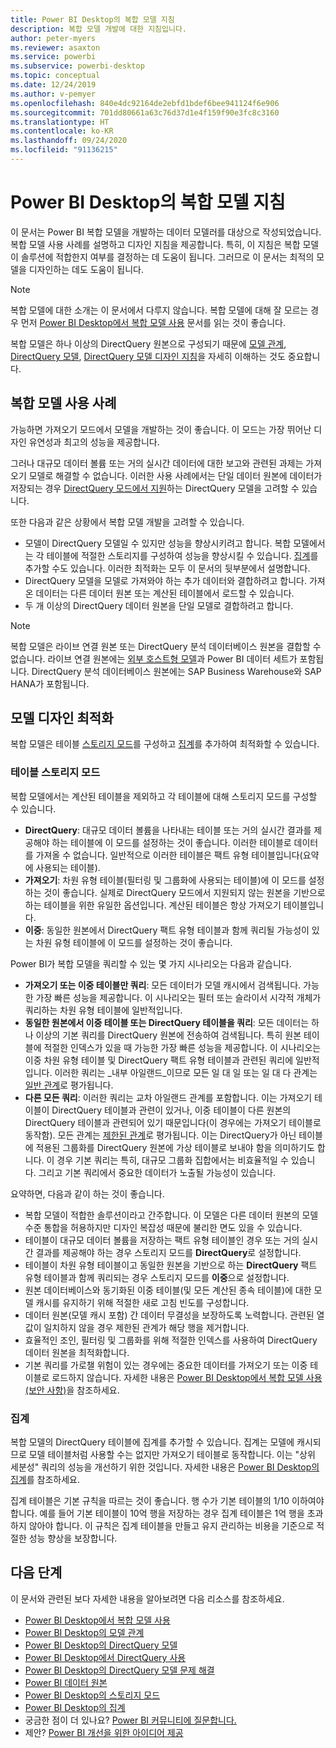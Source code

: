 ```yaml
---
title: Power BI Desktop의 복합 모델 지침
description: 복합 모델 개발에 대한 지침입니다.
author: peter-myers
ms.reviewer: asaxton
ms.service: powerbi
ms.subservice: powerbi-desktop
ms.topic: conceptual
ms.date: 12/24/2019
ms.author: v-pemyer
ms.openlocfilehash: 840e4dc92164de2ebfd1bdef6bee941124f6e906
ms.sourcegitcommit: 701dd80661a63c76d37d1e4f159f90e3fc8c3160
ms.translationtype: HT
ms.contentlocale: ko-KR
ms.lasthandoff: 09/24/2020
ms.locfileid: "91136215"
---
```

# <a name="composite-model-guidance-in-power-bi-desktop"></a>Power BI Desktop의 복합 모델 지침

이 문서는 Power BI 복합 모델을 개발하는 데이터 모델러를 대상으로 작성되었습니다. 복합 모델 사용 사례를 설명하고 디자인 지침을 제공합니다. 특히, 이 지침은 복합 모델이 솔루션에 적합한지 여부를 결정하는 데 도움이 됩니다. 그러므로 이 문서는 최적의 모델을 디자인하는 데도 도움이 됩니다.

> [!NOTE]
> 복합 모델에 대한 소개는 이 문서에서 다루지 않습니다. 복합 모델에 대해 잘 모르는 경우 먼저 [Power BI Desktop에서 복합 모델 사용](../transform-model/desktop-composite-models.md) 문서를 읽는 것이 좋습니다.
>
> 복합 모델은 하나 이상의 DirectQuery 원본으로 구성되기 때문에 [모델 관계](../transform-model/desktop-relationships-understand.md), [DirectQuery 모델](../connect-data/desktop-directquery-about.md), [DirectQuery 모델 디자인 지침](directquery-model-guidance.md)을 자세히 이해하는 것도 중요합니다.

## <a name="composite-model-use-cases"></a>복합 모델 사용 사례

가능하면 가져오기 모드에서 모델을 개발하는 것이 좋습니다. 이 모드는 가장 뛰어난 디자인 유연성과 최고의 성능을 제공합니다.

그러나 대규모 데이터 볼륨 또는 거의 실시간 데이터에 대한 보고와 관련된 과제는 가져오기 모델로 해결할 수 없습니다. 이러한 사용 사례에서는 단일 데이터 원본에 데이터가 저장되는 경우 [DirectQuery 모드에서 지원](../connect-data/power-bi-data-sources.md)하는 DirectQuery 모델을 고려할 수 있습니다.

또한 다음과 같은 상황에서 복합 모델 개발을 고려할 수 있습니다.

- 모델이 DirectQuery 모델일 수 있지만 성능을 향상시키려고 합니다. 복합 모델에서는 각 테이블에 적절한 스토리지를 구성하여 성능을 향상시킬 수 있습니다. [집계](../transform-model/desktop-aggregations.md)를 추가할 수도 있습니다. 이러한 최적화는 모두 이 문서의 뒷부분에서 설명합니다.
- DirectQuery 모델을 모델로 가져와야 하는 추가 데이터와 결합하려고 합니다. 가져온 데이터는 다른 데이터 원본 또는 계산된 테이블에서 로드할 수 있습니다.
- 두 개 이상의 DirectQuery 데이터 원본을 단일 모델로 결합하려고 합니다.

> [!NOTE]
> 복합 모델은 라이브 연결 원본 또는 DirectQuery 분석 데이터베이스 원본을 결합할 수 없습니다. 라이브 연결 원본에는 [외부 호스트형 모델](../connect-data/service-datasets-understand.md#external-hosted-models)과 Power BI 데이터 세트가 포함됩니다. DirectQuery 분석 데이터베이스 원본에는 SAP Business Warehouse와 SAP HANA가 포함됩니다.

## <a name="optimize-model-design"></a>모델 디자인 최적화

복합 모델은 테이블 [스토리지 모드](../transform-model/desktop-storage-mode.md)를 구성하고 [집계](../transform-model/desktop-aggregations.md)를 추가하여 최적화할 수 있습니다.

### <a name="table-storage-mode"></a>테이블 스토리지 모드

복합 모델에서는 계산된 테이블을 제외하고 각 테이블에 대해 스토리지 모드를 구성할 수 있습니다.

- **DirectQuery**: 대규모 데이터 볼륨을 나타내는 테이블 또는 거의 실시간 결과를 제공해야 하는 테이블에 이 모드를 설정하는 것이 좋습니다. 이러한 테이블로 데이터를 가져올 수 없습니다. 일반적으로 이러한 테이블은 팩트 유형 테이블입니다(요약에 사용되는 테이블).
- **가져오기**: 차원 유형 테이블(필터링 및 그룹화에 사용되는 테이블)에 이 모드를 설정하는 것이 좋습니다. 실제로 DirectQuery 모드에서 지원되지 않는 원본을 기반으로 하는 테이블을 위한 유일한 옵션입니다. 계산된 테이블은 항상 가져오기 테이블입니다.
- **이중**: 동일한 원본에서 DirectQuery 팩트 유형 테이블과 함께 쿼리될 가능성이 있는 차원 유형 테이블에 이 모드를 설정하는 것이 좋습니다.

Power BI가 복합 모델을 쿼리할 수 있는 몇 가지 시나리오는 다음과 같습니다.

- **가져오기 또는 이중 테이블만 쿼리**: 모든 데이터가 모델 캐시에서 검색됩니다. 가능한 가장 빠른 성능을 제공합니다. 이 시나리오는 필터 또는 슬라이서 시각적 개체가 쿼리하는 차원 유형 테이블에 일반적입니다.
- **동일한 원본에서 이중 테이블 또는 DirectQuery 테이블을 쿼리**: 모든 데이터는 하나 이상의 기본 쿼리를 DirectQuery 원본에 전송하여 검색됩니다. 특히 원본 테이블에 적절한 인덱스가 있을 때 가능한 가장 빠른 성능을 제공합니다. 이 시나리오는 이중 차원 유형 테이블 및 DirectQuery 팩트 유형 테이블과 관련된 쿼리에 일반적입니다. 이러한 쿼리는 _내부 아일랜드_이므로 모든 일 대 일 또는 일 대 다 관계는 [일반 관계](../transform-model/desktop-relationships-understand.md#regular-relationships)로 평가됩니다.
- **다른 모든 쿼리**: 이러한 쿼리는 교차 아일랜드 관계를 포함합니다. 이는 가져오기 테이블이 DirectQuery 테이블과 관련이 있거나, 이중 테이블이 다른 원본의 DirectQuery 테이블과 관련되어 있기 때문입니다(이 경우에는 가져오기 테이블로 동작함). 모든 관계는 [제한된 관계](../transform-model/desktop-relationships-understand.md#limited-relationships)로 평가됩니다. 이는 DirectQuery가 아닌 테이블에 적용된 그룹화를 DirectQuery 원본에 가상 테이블로 보내야 함을 의미하기도 합니다. 이 경우 기본 쿼리는 특히, 대규모 그룹화 집합에서는 비효율적일 수 있습니다. 그리고 기본 쿼리에서 중요한 데이터가 노출될 가능성이 있습니다.

요약하면, 다음과 같이 하는 것이 좋습니다.

- 복합 모델이 적합한 솔루션이라고 간주합니다. 이 모델은 다른 데이터 원본의 모델 수준 통합을 허용하지만 디자인 복잡성 때문에 불리한 면도 있을 수 있습니다.
- 테이블이 대규모 데이터 볼륨을 저장하는 팩트 유형 테이블인 경우 또는 거의 실시간 결과를 제공해야 하는 경우 스토리지 모드를 **DirectQuery**로 설정합니다.
- 테이블이 차원 유형 테이블이고 동일한 원본을 기반으로 하는 **DirectQuery** 팩트 유형 테이블과 함께 쿼리되는 경우 스토리지 모드를 **이중**으로 설정합니다.
- 원본 데이터베이스와 동기화된 이중 테이블(및 모든 계산된 종속 테이블)에 대한 모델 캐시를 유지하기 위해 적절한 새로 고침 빈도를 구성합니다.
- 데이터 원본(모델 캐시 포함) 간 데이터 무결성을 보장하도록 노력합니다. 관련된 열 값이 일치하지 않을 경우 제한된 관계가 해당 행을 제거합니다.
- 효율적인 조인, 필터링 및 그룹화를 위해 적절한 인덱스를 사용하여 DirectQuery 데이터 원본을 최적화합니다.
- 기본 쿼리를 가로챌 위험이 있는 경우에는 중요한 데이터를 가져오기 또는 이중 테이블로 로드하지 않습니다. 자세한 내용은 [Power BI Desktop에서 복합 모델 사용(보안 사항)](../transform-model/desktop-composite-models.md#security-implications)을 참조하세요.

### <a name="aggregations"></a>집계

복합 모델의 DirectQuery 테이블에 집계를 추가할 수 있습니다. 집계는 모델에 캐시되므로 모델 테이블처럼 사용할 수는 없지만 가져오기 테이블로 동작합니다. 이는 "상위 세분성" 쿼리의 성능을 개선하기 위한 것입니다. 자세한 내용은 [Power BI Desktop의 집계](../transform-model/desktop-aggregations.md)를 참조하세요.

집계 테이블은 기본 규칙을 따르는 것이 좋습니다. 행 수가 기본 테이블의 1/10 이하여야 합니다. 예를 들어 기본 테이블이 10억 행을 저장하는 경우 집계 테이블은 1억 행을 초과하지 않아야 합니다. 이 규칙은 집계 테이블을 만들고 유지 관리하는 비용을 기준으로 적절한 성능 향상을 보장합니다.

## <a name="next-steps"></a>다음 단계

이 문서와 관련된 보다 자세한 내용을 알아보려면 다음 리소스를 참조하세요.

- [Power BI Desktop에서 복합 모델 사용](../transform-model/desktop-composite-models.md)
- [Power BI Desktop의 모델 관계](../transform-model/desktop-relationships-understand.md)
- [Power BI Desktop의 DirectQuery 모델](../connect-data/desktop-directquery-about.md)
- [Power BI Desktop에서 DirectQuery 사용](../connect-data/desktop-use-directquery.md)
- [Power BI Desktop의 DirectQuery 모델 문제 해결](../connect-data/desktop-directquery-troubleshoot.md)
- [Power BI 데이터 원본](../connect-data/power-bi-data-sources.md)
- [Power BI Desktop의 스토리지 모드](../transform-model/desktop-storage-mode.md)
- [Power BI Desktop의 집계](../transform-model/desktop-aggregations.md)
- 궁금한 점이 더 있나요? [Power BI 커뮤니티에 질문합니다.](https://community.powerbi.com/)
- 제안? [Power BI 개선을 위한 아이디어 제공](https://ideas.powerbi.com)
